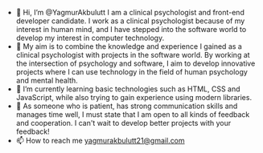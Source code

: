 - 👋 Hi, I’m @YagmurAkbulutt I am a clinical psychologist and front-end developer candidate. I work as a clinical psychologist because of my interest in human mind, and I have stepped into the software world to develop my interest in computer technology.
- 👀 My aim is to combine the knowledge and experience I gained as a clinical psychologist with projects in the software world. By working at the intersection of psychology and software, I aim to develop innovative projects where I can use technology in the field of human psychology and mental health.
- 🌱 I’m currently learning basic technologies such as HTML, CSS and JavaScript, while also trying to gain experience using modern libraries.
- 💞️ As someone who is patient, has strong communication skills and manages time well, I must state that I am open to all kinds of feedback and cooperation. I can't wait to develop better projects with your feedback!
- 📫 How to reach me yagmurakbulutt21@gmail.com


<!---
YagmurAkbulutt/YagmurAkbulutt is a ✨ special ✨ repository because its `README.md` (this file) appears on your GitHub profile.
You can click the Preview link to take a look at your changes.
--->

